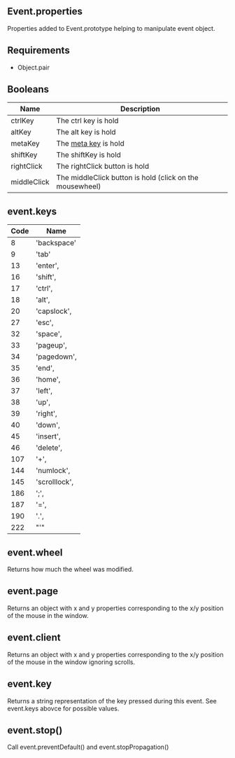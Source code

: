 ## Event.properties

Properties added to Event.prototype helping to manipulate event object.

## Requirements

- Object.pair

## Booleans

Name 					| Description
----------------------- | -----------------------
ctrlKey					| The ctrl key is hold
altKey					| The alt key is hold
metaKey					| The [meta key](https://developer.mozilla.org/en-US/docs/Web/API/event.metaKey) is hold
shiftKey				| The shiftKey is hold
rightClick				| The rightClick button is hold
middleClick				| The middleClick button is hold (click on the mousewheel)

## event.keys

Code 	| Name
------- | --------
8		| 'backspace'
9		| 'tab'
13		| 'enter',
16		| 'shift',
17		| 'ctrl',
18		| 'alt',
20		| 'capslock',
27		| 'esc',
32		| 'space',
33		| 'pageup',
34		| 'pagedown',
35		| 'end',
36		| 'home',
37		| 'left',
38		| 'up',
39		| 'right',
40		| 'down',
45		| 'insert',
46		| 'delete',
107		| '+',
144		| 'numlock',
145		| 'scrolllock',
186		| ';',
187		| '=',
190		| '.',
222		| "'"

## event.wheel

Returns how much the wheel was modified.

## event.page

Returns an object with x and y properties corresponding to the x/y position of the mouse in the window.

## event.client

Returns an object with x and y properties corresponding to the x/y position of the mouse in the window ignoring scrolls.

## event.key

Returns a string representation of the key pressed during this event. See event.keys abovce for possible values.

## event.stop()

Call event.preventDefault() and event.stopPropagation()